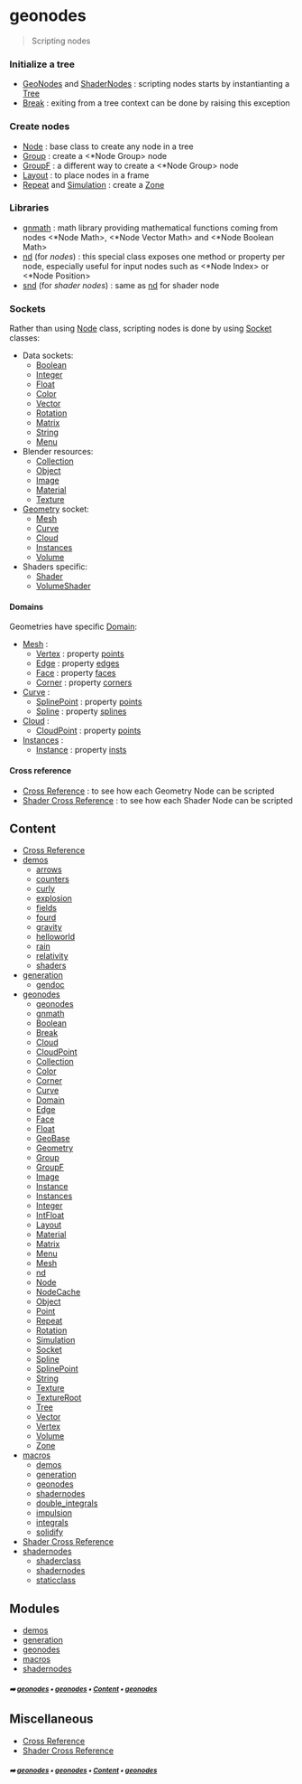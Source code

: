 # geonodes

> Scripting nodes


### Initialize a tree

- [GeoNodes](geono-geono-geonodes.md#geonodes) and [ShaderNodes](macro-shade1-shade1-shadernodes.md#shadernodes) : scripting nodes starts by instantianting a [Tree](geono-tree.md#tree)
- [Break](geono-break.md#break) : exiting from a tree context can be done by raising this exception

### Create nodes

- [Node](geono-node.md#node) : base class to create any node in a tree
- [Group](geono-group.md#group) : create a <*Node Group> node
- [GroupF](geono-groupf.md#groupf) : a different way to create a <*Node Group> node
- [Layout](geono-layout.md#layout) : to place nodes in a frame
- [Repeat](geono-repeat.md#repeat) and [Simulation](geono-simulation.md#simulation) : create a [Zone](geono-zone.md#zone)

### Libraries

- [gnmath](geono-gnmat---gnmath.md#gnmath) : math library providing mathematical functions coming from nodes
  <*Node Math>, <*Node Vector Math> and <*Node Boolean Math>
- [nd](geono-nd.md#nd) (for _nodes_) : this special class exposes one method or property per node,
  especially useful for input nodes such as <*Node Index> or <*Node Position>
- [snd](macro-shade1-shade1-snd.md#snd) (for _shader nodes_) : same as [nd](geono-nd.md#nd) for shader node

### Sockets

Rather than using [Node](geono-node.md#node) class, scripting nodes is done by using [Socket](geono-socket.md#socket) classes:

- Data sockets:
  - [Boolean](geono-boolean.md#boolean)
  - [Integer](geono-integer.md#integer)
  - [Float](geono-float.md#float)
  - [Color](geono-color.md#color)
  - [Vector](geono-vector.md#vector)
  - [Rotation](geono-rotation.md#rotation)
  - [Matrix](geono-matrix.md#matrix)
  - [String](geono-string.md#string)
  - [Menu](geono-menu.md#menu)
- Blender resources:
  - [Collection](geono-collection.md#collection)
  - [Object](geono-object.md#object)
  - [Image](geono-image.md#image)
  - [Material](geono-material.md#material)
  - [Texture](geono-texture.md#texture)
- [Geometry](geono-geometry.md#geometry) socket:
  - [Mesh](geono-mesh.md#mesh)
  - [Curve](geono-curve.md#curve)
  - [Cloud](geono-cloud.md#cloud)
  - [Instances](geono-instances.md#instances)
  - [Volume](geono-volume.md#volume)
- Shaders specific:
  - [Shader](macro-shade1-shade-shader.md#shader)
  - [VolumeShader](macro-shade1-shade-volumeshader.md#volumeshader)

#### Domains

Geometries have specific [Domain](geono-domain.md#domain):
- [Mesh](geono-mesh.md#mesh) :
  - [Vertex](geono-vertex.md#vertex) : property [points](geono-mesh.md#points)
  - [Edge](geono-edge.md#edge) : property [edges](geono-mesh.md#edges)
  - [Face](geono-face.md#face) : property [faces](geono-mesh.md#faces)
  - [Corner](geono-corner.md#corner) : property [corners](geono-mesh.md#corners)
- [Curve](geono-curve.md#curve) :
  - [SplinePoint](geono-splinepoint.md#splinepoint) : property [points](geono-curve.md#points)
  - [Spline](geono-spline.md#spline) : property [splines](geono-curve.md#splines)
- [Cloud](geono-cloud.md#cloud) :
  - [CloudPoint](geono-cloudpoint.md#cloudpoint) : property [points](geono-cloud.md#points)
- [Instances](geono-instances.md#instances) :
  - [Instance](geono-instance.md#instance) : property [insts](geono-instances.md#insts)

#### Cross reference

- [Cross Reference](cross_reference.md#cross-reference) : to see how each Geometry Node can be scripted
- [Shader Cross Reference](shader_cross_reference.md#shader-cross-reference) : to see how each Shader Node can be scripted

## Content

- [Cross Reference](cross_reference.md#cross-reference)
- [demos](demos---demos.md#demos)
  - [arrows](demos-arrow---arrows.md#arrows)
  - [counters](demos-count---counters.md#counters)
  - [curly](demos-curly---curly.md#curly)
  - [explosion](demos-explo---explosion.md#explosion)
  - [fields](demos-field---fields.md#fields)
  - [fourd](demos-fourd---fourd.md#fourd)
  - [gravity](demos-gravi---gravity.md#gravity)
  - [helloworld](demos-hello---helloworld.md#helloworld)
  - [rain](demos-rain---rain.md#rain)
  - [relativity](demos-relat---relativity.md#relativity)
  - [shaders](demos-shade---shaders.md#shaders)
- [generation](gener---generation.md#generation)
  - [gendoc](gener-gendo---gendoc.md#gendoc)
- [geonodes](geono---geonodes.md#geonodes)
  - [geonodes](geono-geono---geonodes.md#geonodes)
  - [gnmath](geono-gnmat---gnmath.md#gnmath)
  - [Boolean](geono-boolean.md#boolean)
  - [Break](geono-break.md#break)
  - [Cloud](geono-cloud.md#cloud)
  - [CloudPoint](geono-cloudpoint.md#cloudpoint)
  - [Collection](geono-collection.md#collection)
  - [Color](geono-color.md#color)
  - [Corner](geono-corner.md#corner)
  - [Curve](geono-curve.md#curve)
  - [Domain](geono-domain.md#domain)
  - [Edge](geono-edge.md#edge)
  - [Face](geono-face.md#face)
  - [Float](geono-float.md#float)
  - [GeoBase](geono-geobase.md#geobase)
  - [Geometry](geono-geometry.md#geometry)
  - [Group](geono-group.md#group)
  - [GroupF](geono-groupf.md#groupf)
  - [Image](geono-image.md#image)
  - [Instance](geono-instance.md#instance)
  - [Instances](geono-instances.md#instances)
  - [Integer](geono-integer.md#integer)
  - [IntFloat](geono-intfloat.md#intfloat)
  - [Layout](geono-layout.md#layout)
  - [Material](geono-material.md#material)
  - [Matrix](geono-matrix.md#matrix)
  - [Menu](geono-menu.md#menu)
  - [Mesh](geono-mesh.md#mesh)
  - [nd](geono-nd.md#nd)
  - [Node](geono-node.md#node)
  - [NodeCache](geono-nodecache.md#nodecache)
  - [Object](geono-object.md#object)
  - [Point](geono-point.md#point)
  - [Repeat](geono-repeat.md#repeat)
  - [Rotation](geono-rotation.md#rotation)
  - [Simulation](geono-simulation.md#simulation)
  - [Socket](geono-socket.md#socket)
  - [Spline](geono-spline.md#spline)
  - [SplinePoint](geono-splinepoint.md#splinepoint)
  - [String](geono-string.md#string)
  - [Texture](geono-texture.md#texture)
  - [TextureRoot](geono-textureroot.md#textureroot)
  - [Tree](geono-tree.md#tree)
  - [Vector](geono-vector.md#vector)
  - [Vertex](geono-vertex.md#vertex)
  - [Volume](geono-volume.md#volume)
  - [Zone](geono-zone.md#zone)
- [macros](macro---macros.md#macros)
  - [demos](macro-demos---demos.md#demos)
  - [generation](macro-gener---generation.md#generation)
  - [geonodes](macro-geono---geonodes.md#geonodes)
  - [shadernodes](macro-shade1---shadernodes.md#shadernodes)
  - [double_integrals](macro---macros.md#double_integrals)
  - [impulsion](macro---macros.md#impulsion)
  - [integrals](macro---macros.md#integrals)
  - [solidify](macro---macros.md#solidify)
- [Shader Cross Reference](shader_cross_reference.md#shader-cross-reference)
- [shadernodes](shade3---shadernodes.md#shadernodes)
  - [shaderclass](shade3-shade---shaderclass.md#shaderclass)
  - [shadernodes](shade3-shade1---shadernodes.md#shadernodes)
  - [staticclass](shade3-stati---staticclass.md#staticclass)

## Modules



- [demos](demos---demos.md#demos)
- [generation](gener---generation.md#generation)
- [geonodes](geono---geonodes.md#geonodes)
- [macros](macro---macros.md#macros)
- [shadernodes](shade3---shadernodes.md#shadernodes)

##### <sub>:arrow_right: [geonodes](index.md#geonodes) :black_small_square: [geonodes](index.md#geonodes) :black_small_square: [Content](index.md#content) :black_small_square: [geonodes](index.md#geonodes)</sub>

## Miscellaneous



- [Cross Reference](cross_reference.md#cross-reference)
- [Shader Cross Reference](shader_cross_reference.md#shader-cross-reference)

##### <sub>:arrow_right: [geonodes](index.md#geonodes) :black_small_square: [geonodes](index.md#geonodes) :black_small_square: [Content](index.md#content) :black_small_square: [geonodes](index.md#geonodes)</sub>
